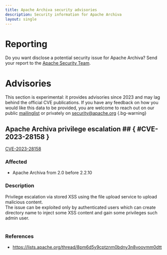 ```yaml
---
title: Apache Archiva security advisories
description: Security information for Apache Archiva
layout: single
---
```


# Reporting

Do you want disclose a potential security issue for Apache Archiva? Send your report to the  [Apache Security Team](mailto:security@apache.org).

# Advisories

This section is experimental: it provides advisories since 2023 and may lag behind the official CVE publications. If you have any feedback on how you would like this data to be provided, you are welcome to reach out on our public [mailinglist](/mailinglist) or privately on [security@apache.org](mailto:security@apache.org)
{.bg-warning}

## Apache Archiva privilege escalation ## { #CVE-2023-28158 }

[CVE-2023-28158](./CVE-2023-28158.cve.json)

### Affected

* Apache Archiva from 2.0 before 2.2.10


### Description

Privilege escalation via stored XSS using the file upload service to upload malicious content.<br><span style="background-color: rgb(255, 255, 255);">The issue can be exploited only by authenticated users which can create directory name to inject some XSS content and gain some privileges such admin user.</span><br><br>

### References
* https://lists.apache.org/thread/8pm6d5y9cptznm0bdny3n8voovmm0dtt
